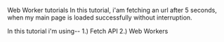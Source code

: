 Web Worker tutorials
 In this tutorial, i'am fetching an url after 5 seconds, when my main page is loaded successfully without interruption.

In this tutorial i'm using--
1.) Fetch API
2.) Web Workers
